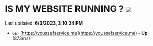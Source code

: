 # IS MY WEBSITE RUNNING ? [![](https://img.shields.io/static/v1?label=Sponsor&message=%E2%9D%A4&logo=GitHub&color=%23fe8e86)](https://github.com/sponsors/<username>)

Last updated: **6/3/2023, 3:10:24 PM**

- `GET` [https://youssefservice.me](https://youssefservice.me) - **Up** (873ms)
